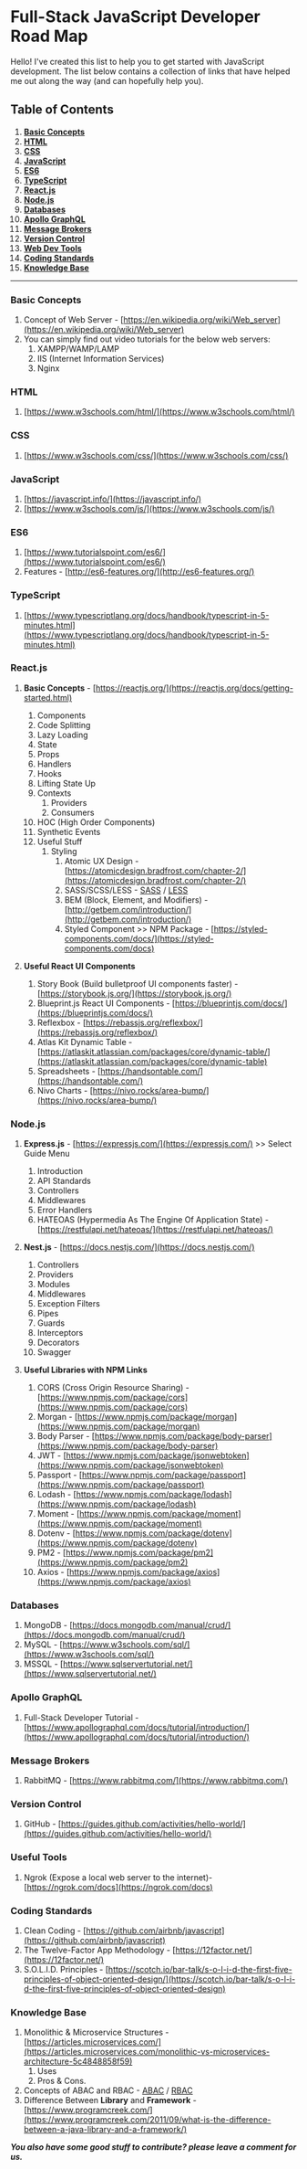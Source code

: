 # Full-Stack JavaScript Developer Road Map
Hello! I've created this list to help you to get started with JavaScript development. The list below contains a collection of links that have helped me out along the way (and can hopefully help you).

## Table of Contents
1. **[Basic Concepts](#basic-concepts)**
1. **[HTML](#html)**
1. **[CSS](#css)**
1. **[JavaScript](#javascript)**
1. **[ES6](#es6)**
1. **[TypeScript](#typescript)**
1. **[React.js](#reactjs)**
1. **[Node.js](#nodejs)**
1. **[Databases](#databases)**
1. **[Apollo GraphQL](#apollo-graphql)**
1. **[Message Brokers](#message-brokers)**
1. **[Version Control](#version-control)**
1. **[Web Dev Tools](#web-dev-tools)**
1. **[Coding Standards](#coding-standards)**
1. **[Knowledge Base](#knowledge-base)**

------------
### Basic Concepts
1. Concept of Web Server - [https://en.wikipedia.org/wiki/Web_server](https://en.wikipedia.org/wiki/Web_server)
2. You can simply find out video tutorials for the below web servers:
	1. XAMPP/WAMP/LAMP
	1. IIS (Internet Information Services)
	1. Nginx

### HTML
1. [https://www.w3schools.com/html/](https://www.w3schools.com/html/)

### CSS
1. [https://www.w3schools.com/css/](https://www.w3schools.com/css/)

### JavaScript
1. [https://javascript.info/](https://javascript.info/)
1. [https://www.w3schools.com/js/](https://www.w3schools.com/js/)

### ES6
1. [https://www.tutorialspoint.com/es6/](https://www.tutorialspoint.com/es6/)
1. Features - [http://es6-features.org/](http://es6-features.org/)

### TypeScript
1. [https://www.typescriptlang.org/docs/handbook/typescript-in-5-minutes.html](https://www.typescriptlang.org/docs/handbook/typescript-in-5-minutes.html)

### React.js
1. **Basic Concepts** - [https://reactjs.org/](https://reactjs.org/docs/getting-started.html)
	1. Components
	1. Code Splitting
	1. Lazy Loading
	1. State
	1. Props
	1. Handlers
	1. Hooks
	1. Lifting State Up
	1. Contexts
		1. Providers
		1. Consumers
	1. HOC (High Order Components)
	1. Synthetic Events
	1. Useful Stuff 
		1. Styling
			1. Atomic UX Design - [https://atomicdesign.bradfrost.com/chapter-2/](https://atomicdesign.bradfrost.com/chapter-2/)
			2. SASS/SCSS/LESS - [SASS](https://sass-lang.com/documentation) / [LESS](http://lesscss.org/features/)
			3. BEM (Block, Element, and Modifiers) - [http://getbem.com/introduction/](http://getbem.com/introduction/)
			4. Styled Component >> NPM Package - [https://styled-components.com/docs/](https://styled-components.com/docs)

1. **Useful React UI Components**
	1. Story Book (Build bulletproof UI components faster) - [https://storybook.js.org/](https://storybook.js.org/)
	1. Blueprint.js React UI Components - [https://blueprintjs.com/docs/](https://blueprintjs.com/docs/)
	1. Reflexbox - [https://rebassjs.org/reflexbox/](https://rebassjs.org/reflexbox/)
	1. Atlas Kit Dynamic Table - [https://atlaskit.atlassian.com/packages/core/dynamic-table/](https://atlaskit.atlassian.com/packages/core/dynamic-table)
	1. Spreadsheets - [https://handsontable.com/](https://handsontable.com/)
	1. Nivo Charts - [https://nivo.rocks/area-bump/](https://nivo.rocks/area-bump/)

### Node.js
1. **Express.js** -  [https://expressjs.com/](https://expressjs.com/) >> Select Guide Menu
	1. Introduction
	1. API Standards
	1. Controllers
	1. Middlewares
	1. Error Handlers
	1. HATEOAS (Hypermedia As The Engine Of Application State) - [https://restfulapi.net/hateoas/](https://restfulapi.net/hateoas/)

1. **Nest.js** - [https://docs.nestjs.com/](https://docs.nestjs.com/)
	1. Controllers
	1. Providers
	1. Modules
	1. Middlewares
	1. Exception Filters
	1. Pipes
	1. Guards
	1. Interceptors
	1. Decorators
	1. Swagger

1. **Useful Libraries with NPM Links**
	1. CORS (Cross Origin Resource Sharing) - [https://www.npmjs.com/package/cors](https://www.npmjs.com/package/cors)
	1. Morgan - [https://www.npmjs.com/package/morgan](https://www.npmjs.com/package/morgan)
	1. Body Parser - [https://www.npmjs.com/package/body-parser](https://www.npmjs.com/package/body-parser)
	1. JWT - [https://www.npmjs.com/package/jsonwebtoken](https://www.npmjs.com/package/jsonwebtoken)
	1. Passport - [https://www.npmjs.com/package/passport](https://www.npmjs.com/package/passport)
	1. Lodash - [https://www.npmjs.com/package/lodash](https://www.npmjs.com/package/lodash)
	1. Moment - [https://www.npmjs.com/package/moment](https://www.npmjs.com/package/moment)
	1. Dotenv - [https://www.npmjs.com/package/dotenv](https://www.npmjs.com/package/dotenv)
	1. PM2 - [https://www.npmjs.com/package/pm2](https://www.npmjs.com/package/pm2)
	1. Axios - [https://www.npmjs.com/package/axios](https://www.npmjs.com/package/axios)

### Databases
1. MongoDB - [https://docs.mongodb.com/manual/crud/](https://docs.mongodb.com/manual/crud/)
1. MySQL - [https://www.w3schools.com/sql/](https://www.w3schools.com/sql/)
1. MSSQL - [https://www.sqlservertutorial.net/](https://www.sqlservertutorial.net/)

### Apollo GraphQL
1. Full-Stack Developer Tutorial - [https://www.apollographql.com/docs/tutorial/introduction/](https://www.apollographql.com/docs/tutorial/introduction/)

### Message Brokers
1. RabbitMQ - [https://www.rabbitmq.com/](https://www.rabbitmq.com/)

### Version Control
1. GitHub - [https://guides.github.com/activities/hello-world/](https://guides.github.com/activities/hello-world/)

### Useful Tools
1. Ngrok (Expose a local web server to the internet)- [https://ngrok.com/docs](https://ngrok.com/docs)

### Coding Standards
1. Clean Coding - [https://github.com/airbnb/javascript](https://github.com/airbnb/javascript)
1. The Twelve-Factor App Methodology - [https://12factor.net/](https://12factor.net/)
1. S.O.L.I.D. Principles - [https://scotch.io/bar-talk/s-o-l-i-d-the-first-five-principles-of-object-oriented-design/](https://scotch.io/bar-talk/s-o-l-i-d-the-first-five-principles-of-object-oriented-design)

### Knowledge Base
1. Monolithic & Microservice Structures - [https://articles.microservices.com/](https://articles.microservices.com/monolithic-vs-microservices-architecture-5c4848858f59)
	1. Uses
	1. Pros & Cons.
1. Concepts of ABAC and RBAC - [ABAC](https://en.wikipedia.org/wiki/Attribute-based_access_control) / [RBAC](https://en.wikipedia.org/wiki/Role-based_access_control "RBAC")
1. Difference Between **Library** and **Framework** - [https://www.programcreek.com/](https://www.programcreek.com/2011/09/what-is-the-difference-between-a-java-library-and-a-framework/)


***You also have some good stuff to contribute? please leave a comment for us.***
